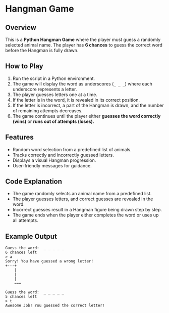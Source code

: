 # Hangman Game

## Overview
This is a **Python Hangman Game** where the player must guess a randomly selected animal name. The player has **6 chances** to guess the correct word before the Hangman is fully drawn.

## How to Play
1. Run the script in a Python environment.
2. The game will display the word as underscores (`_ _ _`) where each underscore represents a letter.
3. The player guesses letters one at a time.
4. If the letter is in the word, it is revealed in its correct position.
5. If the letter is incorrect, a part of the Hangman is drawn, and the number of remaining attempts decreases.
6. The game continues until the player either **guesses the word correctly (wins)** or **runs out of attempts (loses).**

## Features
- Random word selection from a predefined list of animals.
- Tracks correctly and incorrectly guessed letters.
- Displays a visual Hangman progression.
- User-friendly messages for guidance.




## Code Explanation
- The game randomly selects an animal name from a predefined list.
- The player guesses letters, and correct guesses are revealed in the word.
- Incorrect guesses result in a Hangman figure being drawn step by step.
- The game ends when the player either completes the word or uses up all attempts.

## Example Output
```
Guess the word:  _ _ _ _ _
6 chances left
> a
Sorry! You have guessed a wrong letter!
+---+
    |
    |
    |
    ===

Guess the word:  _ _ _ _ _
5 chances left
> t
Awesome Job! You guessed the correct letter!
```



